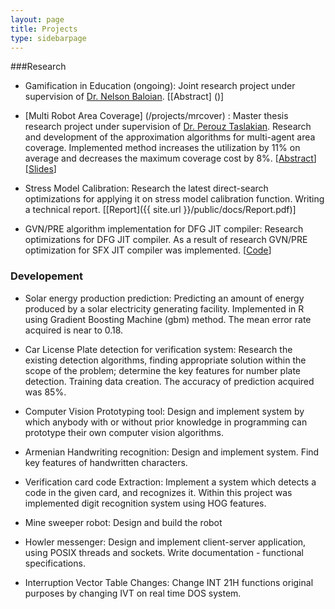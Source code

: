 ```yaml
---
layout: page
title: Projects
type: sidebarpage
---
```


###Research

* Gamification in Education (ongoing): Joint research project under supervision of [Dr. Nelson Baloian](https://www.dcc.uchile.cl/nelson_baloian). [[Abstract] ()]


* [Multi Robot Area Coverage] (/projects/mrcover) : Master thesis research project under supervision of [Dr. Perouz Taslakian](http://www.perouz.com). Research  and development of the approximation algorithms for multi-agent area coverage. Implemented method increases the utilization by 11% on average and decreases the maximum coverage cost by 8%. [[Abstract]()] [[Slides]()]

* Stress Model Calibration:  Research the latest direct-search  optimizations for applying it on stress model calibration function. Writing a technical report. [[Report]({{ site.url }}/public/docs/Report.pdf)]

* GVN/PRE algorithm implementation for DFG JIT compiler:  Research optimizations for DFG JIT compiler. As a result of research GVN/PRE optimization for SFX JIT compiler was implemented. [[Code](https://github.com/nkarapetyan/gvn)]

### Developement

* Solar energy production prediction: Predicting  an amount of energy produced by a solar electricity generating facility. Implemented in R using Gradient Boosting Machine (gbm) method. The mean error rate acquired is near to 0.18.

* Car License Plate detection for verification system: Research the existing detection algorithms, finding appropriate solution within the scope of the problem; determine the key features for number plate detection. Training data creation. The accuracy of prediction acquired was 85%.

* Computer Vision Prototyping tool: Design and implement system by which anybody with or without prior knowledge in programming can prototype their own computer vision algorithms. 

* Armenian Handwriting recognition: Design and implement system. Find key features of handwritten characters. 

* Verification card code Extraction: Implement a system which detects a code in the given card, and recognizes it. Within this project was implemented digit recognition system using HOG features. 


* Mine sweeper robot: Design and build the robot 

* Howler messenger: Design and implement client-server application, using POSIX threads and sockets.  Write documentation - functional specifications. 

* Interruption Vector Table Changes: Change INT 21H functions original purposes by changing IVT on real time DOS system.

